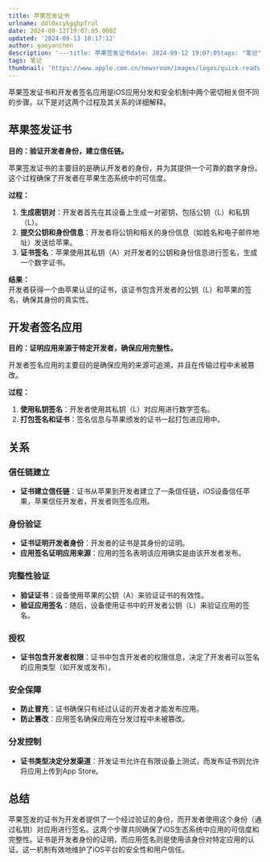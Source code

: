 ```yaml
---
title: 苹果签发证书
urlname: ddl0xcykgghpfrul
date: 2024-09-12T19:07:05.000Z
updated: '2024-09-13 10:17:12'
author: gaoyanchen
description: '---title: 苹果签发证书date: 2024-09-12 19:07:05tags: "笔记"thumbnail: "https://www.apple.com.cn/newsroom/images/logos/quick-reads-logos/Apple-logo.jpg.squa...'
tags: 笔记
thumbnail: 'https://www.apple.com.cn/newsroom/images/logos/quick-reads-logos/Apple-logo.jpg.square_social.jpg'
---
```

苹果签发证书和开发者签名应用是iOS应用分发和安全机制中两个密切相关但不同的步骤。以下是对这两个过程及其关系的详细解释。

## 苹果签发证书
**目的：验证开发者身份，建立信任链。**

苹果签发证书的主要目的是确认开发者的身份，并为其提供一个可靠的数字身份。这个过程确保了开发者在苹果生态系统中的可信度。

**过程：**

1. **生成密钥对**：开发者首先在其设备上生成一对密钥，包括公钥（L）和私钥（L）。
2. **提交公钥和身份信息**：开发者将公钥和相关的身份信息（如姓名和电子邮件地址）发送给苹果。
3. **证书签名**：苹果使用其私钥（A）对开发者的公钥和身份信息进行签名，生成一个数字证书。

**结果：**  
开发者获得一个由苹果认证的证书，该证书包含开发者的公钥（L）和苹果的签名，确保其身份的真实性。

## 开发者签名应用
**目的：证明应用来源于特定开发者，确保应用完整性。**

开发者签名应用的主要目的是确保应用的来源可追溯，并且在传输过程中未被篡改。

**过程：**

1. **使用私钥签名**：开发者使用其私钥（L）对应用进行数字签名。
2. **打包签名和证书**：签名信息与苹果颁发的证书一起打包进应用中。

## 关系
### 信任链建立
+ **证书建立信任链**：证书从苹果到开发者建立了一条信任链，iOS设备信任苹果，苹果信任开发者，开发者则签名应用。

### 身份验证
+ **证书证明开发者身份**：开发者的证书是其身份的证明。
+ **应用签名证明应用来源**：应用的签名表明该应用确实是由该开发者发布。

### 完整性验证
+ **验证证书**：设备使用苹果的公钥（A）来验证证书的有效性。
+ **验证应用签名**：随后，设备使用证书中的开发者公钥（L）来验证应用的签名。

### 授权
+ **证书包含开发者权限**：证书中包含开发者的权限信息，决定了开发者可以签名的应用类型（如开发或发布）。

### 安全保障
+ **防止冒充**：证书确保只有经过认证的开发者才能发布应用。
+ **防止篡改**：应用签名确保应用在分发过程中未被篡改。

### 分发控制
+ **证书类型决定分发渠道**：开发证书允许在有限设备上测试，而发布证书则允许将应用上传到App Store。

## 总结
苹果签发的证书为开发者提供了一个经过验证的身份，而开发者使用这个身份（通过私钥）对应用进行签名。这两个步骤共同确保了iOS生态系统中应用的可信度和完整性。证书是开发者身份的证明，而应用签名则是使用该身份对特定应用的认证。这一机制有效地维护了iOS平台的安全性和用户信任。











